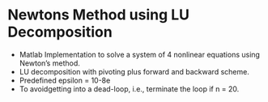 # Newtons Method using LU Decomposition
* Matlab Implementation to solve a system of 4 nonlinear equations using Newton’s method.
* LU decomposition with pivoting plus forward and backward scheme. 
* Predefined epsilon = 10-8e
* To avoidgetting into a dead-loop, i.e., terminate the loop if n = 20. 